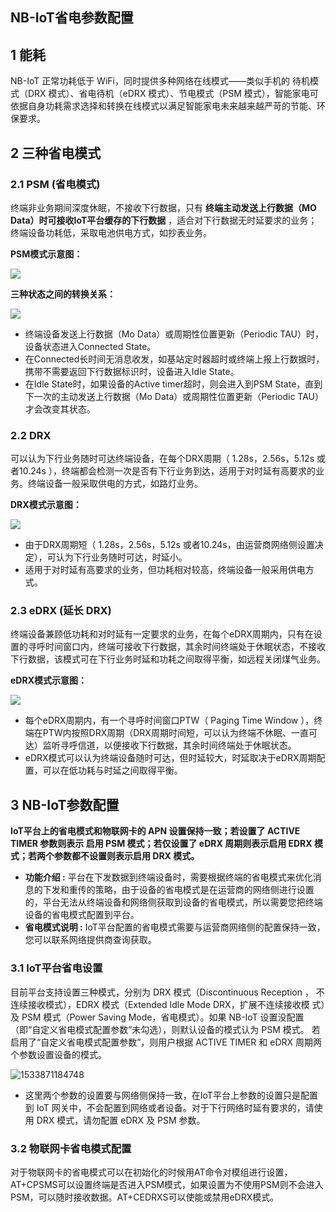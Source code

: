 ## NB-IoT省电参数配置

## 1 能耗

NB-IoT 正常功耗低于 WiFi，同时提供多种网络在线模式——类似手机的 待机模式（DRX 模式）、省电待机（eDRX 模式）、节电模式（PSM 模式），智能家电可依据自身功耗需求选择和转换在线模式以满足智能家电未来越来越严苛的节能、环保要求。

## 2 三种省电模式

### 2.1 PSM (省电模式) 

终端非业务期间深度休眠，不接收下行数据，只有 **终端主动发送上行数据（MO Data）时可接收IoT平台缓存的下行数据** ，适合对下行数据无时延要求的业务；终端设备功耗低，采取电池供电方式，如抄表业务。 

**PSM模式示意图：**

![](E:\RD\RD总结\NB_iamge\u380.png)

**三种状态之间的转换关系：** 

![](E:\RD\RD总结\NB_iamge\u386.png)

- 终端设备发送上行数据（Mo Data）或周期性位置更新（Periodic TAU）时，设备状态进入Connected State。
- 在Connected长时间无消息收发，如基站定时器超时或终端上报上行数据时，携带不需要返回下行数据标识时，设备进入Idle State。
- 在Idle State时，如果设备的Active timer超时，则会进入到PSM State，直到下一次的主动发送上行数据（Mo Data）或周期性位置更新（Periodic TAU）才会改变其状态。

### 2.2 DRX 

可以认为下行业务随时可达终端设备，在每个DRX周期（ 1.28s，2.56s，5.12s 或者10.24s ），终端都会检测一次是否有下行业务到达，适用于对时延有高要求的业务。终端设备一般采取供电的方式，如路灯业务。 

**DRX模式示意图：** 

![](E:\RD\RD总结\NB_iamge\u396.png)

- 由于DRX周期短（ 1.28s，2.56s，5.12s 或者10.24s，由运营商网络侧设置决定），可认为下行业务随时可达，时延小。
- 适用于对时延有高要求的业务，但功耗相对较高，终端设备一般采用供电方式。

### 2.3 eDRX (延长 DRX) 

终端设备兼顾低功耗和对时延有一定要求的业务，在每个eDRX周期内，只有在设置的寻呼时间窗口内，终端可接收下行数据，其余时间终端处于休眠状态，不接收下行数据，该模式可在下行业务时延和功耗之间取得平衡，如远程关闭煤气业务。 

**eDRX模式示意图：** 

![](E:\RD\RD总结\NB_iamge\u400.png)

- 每个eDRX周期内，有一个寻呼时间窗口PTW（ Paging Time Window ），终端在PTW内按照DRX周期（DRX周期时间短，可以认为终端不休眠、一直可达）监听寻呼信道，以便接收下行数据，其余时间终端处于休眠状态。
- eDRX模式可以认为终端设备随时可达，但时延较大，时延取决于eDRX周期配置，可以在低功耗与时延之间取得平衡。

## 3 NB-IoT参数配置

**IoT平台上的省电模式和物联网卡的 APN 设置保持一致；若设置了 ACTIVE TIMER 参数则表示 启用 PSM 模式；若仅设置了 eDRX 周期则表示启用 EDRX 模式；若两个参数都不设置则表示启用 DRX 模式。**

- **功能介绍 :** 平台在下发数据到终端设备时，需要根据终端的省电模式来优化消息的下发和重传的策略，由于设备的省电模式是在运营商的网络侧进行设置的，平台无法从终端设备和网络侧获取到设备的省电模式，所以需要您把终端设备的省电模式配置到平台。 
- **省电模式说明 :** IoT平台配置的省电模式需要与运营商网络侧的配置保持一致，您可以联系网络提供商查询获取。 

### 3.1 IoT平台省电设置

目前平台支持设置三种模式，分别为 DRX 模式（Discontinuous Reception ， 不连续接收模式），EDRX 模式（Extended Idle Mode DRX，扩展不连续接收模 式）及 PSM 模式（Power Saving Mode，省电模式）。如果 NB-IoT 设置没配置 （即“自定义省电模式配置参数”未勾选），则默认设备的模式认为 PSM 模式。 若启用了“自定义省电模式配置参数”，则用户根据 ACTIVE TIMER 和 eDRX 周期两个参数设置设备的模式。

![1533871184748](C:\Users\RD007\AppData\Local\Temp\1533871184748.png)

- 这里两个参数的设置要与网络侧保持一致，在IoT平台上参数的设置只是配置到 IoT 网关中，不会配置到网络或者设备。对于下行网络时延有要求的，请使用 DRX 模式，请勿配置 eDRX 及 PSM 参数。 

### 3.2 物联网卡省电模式配置

对于物联网卡的省电模式可以在初始化的时候用AT命令对模组进行设置，AT+CPSMS可以设置终端是否进入PSM模式，如果设置为不使用PSM则不会进入PSM，可以随时接收数据。AT+CEDRXS可以使能或禁用eDRX模式。 